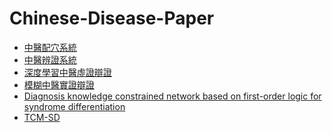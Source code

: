 # Chinese-Disease-Paper
* [中醫配穴系統](中醫配穴系統.pdf)
* [中醫辨證系統]()
* [深度學習中醫虛證辯證]()
* [模糊中醫實證辯證]()
* [Diagnosis knowledge constrained network based on first-order logic for syndrome differentiation]()
* [TCM-SD]()
